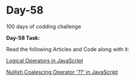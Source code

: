 # Day-58
100 days of codding challenge 

**Day-58 Task:**

Read the following Articles and Code along with it:

[Logical Operators in JavaScript](https://javascript.info/logical-operators)

[Nullish Coalescing Operator '??' in JavaScript](https://javascript.info/nullish-coalescing-operator)
